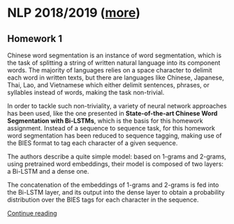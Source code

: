 # NLP 2018/2019 ([more][1])

## Homework 1

Chinese word segmentation is an instance of word segmentation, which is the task of splitting a string of written natural language into its component words. The majority of languages relies on a space character to delimit each word in written texts, but there are languages like Chinese, Japanese, Thai, Lao, and Vietnamese which either delimit sentences, phrases, or syllables instead of words, making the task non-trivial.

In order to tackle such non-triviality, a variety of neural network approaches has been used, like the one presented in **State-of-the-art Chinese Word Segmentation with Bi-LSTMs**, which is the basis for this homework assignment. Instead of a sequence to sequence task, for this homework word segmentation has been reduced to sequence tagging, making use of the BIES format to tag each character of a given sequence.

The authors describe a quite simple model: based on 1-grams and 2-grams, using pretrained word embeddings, their model is composed of two layers: a Bi-LSTM and a dense one.

The concatenation of the embeddings of 1-grams and 2-grams is fed into the Bi-LSTM layer, and its output into the dense layer to obtain a probability distribution over the BIES tags for each character in the sequence.

[Continue reading][2]

[1]: http://naviglinlp.blogspot.com/
[2]: ./hw1_report_anonymous.pdf
